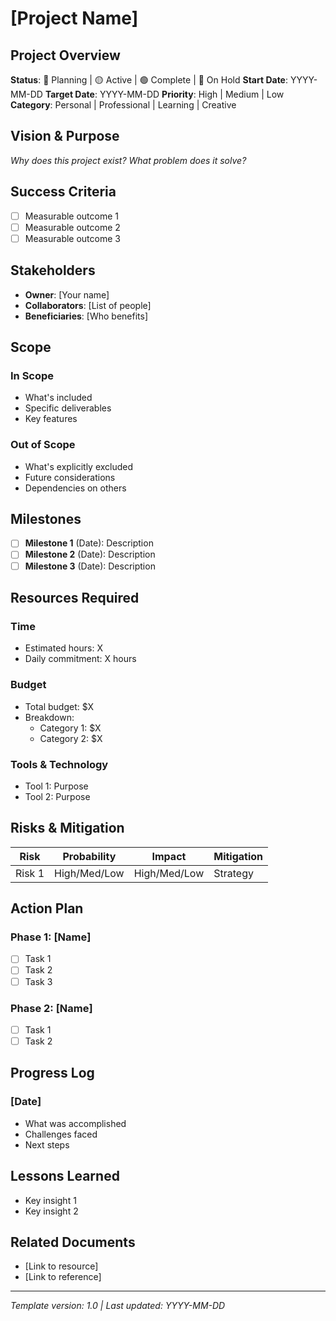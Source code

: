 # [Project Name]

## Project Overview
**Status**: 🔵 Planning | 🟡 Active | 🟢 Complete | 🔴 On Hold
**Start Date**: YYYY-MM-DD
**Target Date**: YYYY-MM-DD
**Priority**: High | Medium | Low
**Category**: Personal | Professional | Learning | Creative

## Vision & Purpose
*Why does this project exist? What problem does it solve?*

## Success Criteria
- [ ] Measurable outcome 1
- [ ] Measurable outcome 2
- [ ] Measurable outcome 3

## Stakeholders
- **Owner**: [Your name]
- **Collaborators**: [List of people]
- **Beneficiaries**: [Who benefits]

## Scope
### In Scope
- What's included
- Specific deliverables
- Key features

### Out of Scope
- What's explicitly excluded
- Future considerations
- Dependencies on others

## Milestones
- [ ] **Milestone 1** (Date): Description
- [ ] **Milestone 2** (Date): Description
- [ ] **Milestone 3** (Date): Description

## Resources Required
### Time
- Estimated hours: X
- Daily commitment: X hours

### Budget
- Total budget: $X
- Breakdown: 
  - Category 1: $X
  - Category 2: $X

### Tools & Technology
- Tool 1: Purpose
- Tool 2: Purpose

## Risks & Mitigation
| Risk | Probability | Impact | Mitigation |
|----|----|----|----|
| Risk 1 | High/Med/Low | High/Med/Low | Strategy |

## Action Plan
### Phase 1: [Name]
- [ ] Task 1
- [ ] Task 2
- [ ] Task 3

### Phase 2: [Name]
- [ ] Task 1
- [ ] Task 2

## Progress Log
### [Date]
- What was accomplished
- Challenges faced
- Next steps

## Lessons Learned
- Key insight 1
- Key insight 2

## Related Documents
- [Link to resource]
- [Link to reference]

---
*Template version: 1.0 | Last updated: YYYY-MM-DD*
